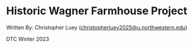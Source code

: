 # Historic Wagner Farmhouse Project
Written By:
Christopher Luey (christopherluey2025@u.northwestern.edu)

DTC Winter 2023
